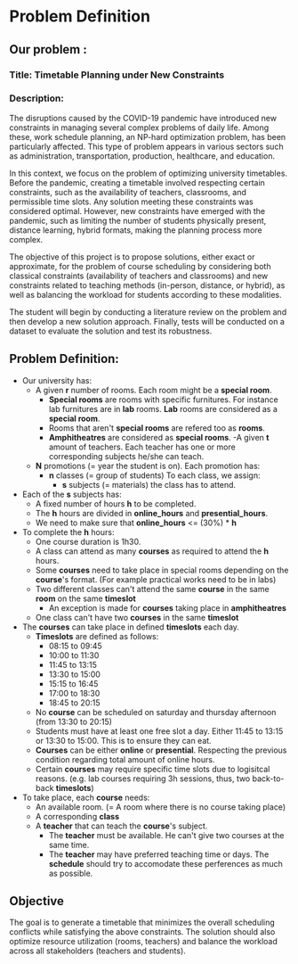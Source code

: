 # Problem Definition


## Our problem :

### Title: Timetable Planning under New Constraints

### Description: 
The disruptions caused by the COVID-19 pandemic have introduced new constraints in managing several complex problems of daily life. 
Among these, work schedule planning, an NP-hard optimization problem, has been particularly affected. This type of problem appears in 
various sectors such as administration, transportation, production, healthcare, and education.

In this context, we focus on the problem of optimizing university timetables. Before the pandemic, creating a timetable involved 
respecting certain constraints, such as the availability of teachers, classrooms, and permissible time slots. 
Any solution meeting these constraints was considered optimal. However, new constraints have emerged with the pandemic, such as limiting the number of students physically present, distance learning, hybrid formats, making the planning process more complex.

The objective of this project is to propose solutions, either exact or approximate, for the problem of course 
scheduling by considering both classical constraints (availability of teachers and classrooms) and new constraints related 
to teaching methods (in-person, distance, or hybrid), as well as balancing the workload for students according to these modalities.

The student will begin by conducting a literature review on the problem and then develop a new solution approach. 
Finally, tests will be conducted on a dataset to evaluate the solution and test its robustness.


## Problem Definition:

- Our university has:
    - A given **r** number of rooms. Each room might be a **special room**.
        - **Special rooms** are rooms with specific furnitures. For instance lab furnitures are in **lab** rooms. **Lab** rooms are considered as a **special room**.
        - Rooms that aren't **special rooms** are refered too as **rooms**.
        - **Amphitheatres** are considered as **special rooms**.
    -A given **t** amount of teachers. Each teacher has one or more corresponding subjects he/she can teach.
    - **N** promotions (= year the student is on).
    Each promotion has:
        - **n** classes (= group of students)
        To each class, we assign:
            - **s** subjects (= materials) the class has to attend.
- Each of the **s** subjects has:
    - A fixed number of hours **h** to be completed.
    - The **h** hours are divided in **online_hours** and **presential_hours**.
    - We need to make sure that **online_hours** <= (30%) * **h**
- To complete the **h** hours:
    - One course duration is 1h30.
    - A class can attend as many **courses** as required to attend the **h** hours.
    - Some **courses** need to take place in special rooms depending on the **course**'s format. (For example practical works need to be in labs)
    - Two different classes can't attend the same **course** in the same **room** on the same **timeslot**
        - An exception is made for **courses** taking place in **amphitheatres**
    - One class can't have two **courses** in the same **timeslot**
- The **courses** can take place in defined **timeslots** each day.
    - **Timeslots** are defined as follows:
        - 08:15 to 09:45
        - 10:00 to 11:30
        - 11:45 to 13:15
        - 13:30 to 15:00
        - 15:15 to 16:45
        - 17:00 to 18:30
        - 18:45 to 20:15
    - No **course** can be scheduled on saturday and thursday afternoon (from 13:30 to 20:15)
    - Students must have at least one free slot a day. Either 11:45 to 13:15 or 13:30 to 15:00. This is to ensure they can eat.
    - **Courses** can be either **online** or **presential**. Respecting the previous condition regarding total amount of online hours.
    - Certain **courses** may require specific time slots due to logisitcal reasons. (e.g. lab courses requiring 3h sessions, thus, two back-to-back **timeslots**)
- To take place, each **course** needs:
    - An available room. (= A room where there is no course taking place)
    - A corresponding **class**
    - A **teacher** that can teach the **course**'s subject.
        - The **teacher** must be available. He can't give two courses at the same time.
        - The **teacher** may have preferred teaching time or days. The **schedule** should try to accomodate these perferences as much as possible.


## Objective
The goal is to generate a timetable that minimizes the overall scheduling conflicts while satisfying the above constraints. The solution should also optimize resource utilization (rooms, teachers) and balance the workload across all stakeholders (teachers and students).